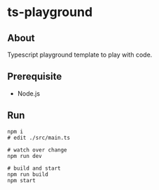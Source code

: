 # ts-playground

## About

Typescript playground template to play with code.

## Prerequisite

- Node.js

## Run

```
npm i
# edit ./src/main.ts

# watch over change
npm run dev

# build and start
npm run build
npm start
```
